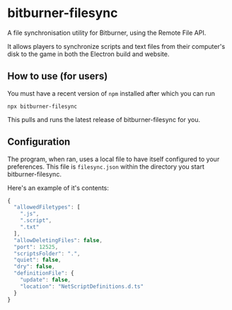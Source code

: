 # bitburner-filesync

A file synchronisation utility for Bitburner, using the Remote File API.

It allows players to synchronize scripts and text files from their computer's disk to the game in both the Electron build and website.

## How to use (for users)
You must have a recent version of `npm` installed after which you can run
```
npx bitburner-filesync
```

This pulls and runs the latest release of bitburner-filesync for you.

## Configuration

The program, when ran, uses a local file to have itself configured to your preferences.
This file is `filesync.json` within the directory you start bitburner-filesync.

Here's an example of it's contents:

```js
{
  "allowedFiletypes": [
    ".js",
    ".script",
    ".txt"
  ],
  "allowDeletingFiles": false,
  "port": 12525,
  "scriptsFolder": ".",
  "quiet": false,
  "dry": false,
  "definitionFile": {
    "update": false,
    "location": "NetScriptDefinitions.d.ts"
  }
}
```
